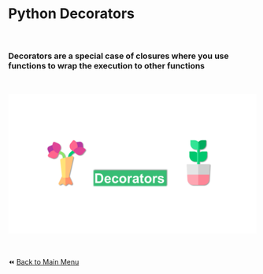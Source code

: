 # Python Decorators

&nbsp;

### Decorators are a special case of closures where you use functions to wrap the execution to other functions

&nbsp;

![Python Decorators](../../Advanced/img/decorators.png)

&nbsp;

:rewind: [Back to Main Menu](https://github.com/kumar1987an/Python_Sept2021_Tutorials/blob/root/README.md)
